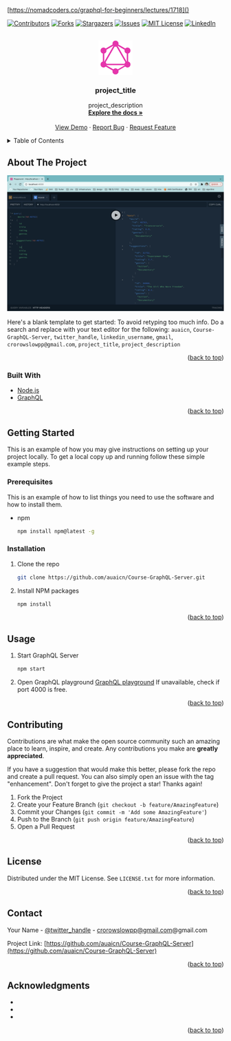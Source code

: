 [https://nomadcoders.co/graphql-for-beginners/lectures/1718]()

<div id="top"></div>
<!--
*** Thanks for checking out the Best-README-Template. If you have a suggestion
*** that would make this better, please fork the repo and create a pull request
*** or simply open an issue with the tag "enhancement".
*** Don't forget to give the project a star!
*** Thanks again! Now go create something AMAZING! :D
-->

<!-- PROJECT SHIELDS -->
<!--
*** I'm using markdown "reference style" links for readability.
*** Reference links are enclosed in brackets [ ] instead of parentheses ( ).
*** See the bottom of this document for the declaration of the reference variables
*** for contributors-url, forks-url, etc. This is an optional, concise syntax you may use.
*** https://www.markdownguide.org/basic-syntax/#reference-style-links
-->

[![Contributors][contributors-shield]][contributors-url]
[![Forks][forks-shield]][forks-url]
[![Stargazers][stars-shield]][stars-url]
[![Issues][issues-shield]][issues-url]
[![MIT License][license-shield]][license-url]
[![LinkedIn][linkedin-shield]][linkedin-url]

<!-- PROJECT LOGO -->

<br />

<div align="center">
  <a href="https://github.com/auaicn/Course-GraphQL-Server">
    <img src="images/logo.png" alt="Logo" width="80" height="80">
  </a>

<h3 align="center">project_title</h3>

  <p align="center">
    project_description
    <br />
    <a href="https://github.com/auaicn/Course-GraphQL-Server"><strong>Explore the docs »</strong></a>
    <br />
    <br />
    <a href="https://github.com/auaicn/Course-GraphQL-Server">View Demo</a>
    ·
    <a href="https://github.com/auaicn/Course-GraphQL-Server/issues">Report Bug</a>
    ·
    <a href="https://github.com/auaicn/Course-GraphQL-Server/issues">Request Feature</a>
  </p>
</div>

<!-- TABLE OF CONTENTS -->
<details>
  <summary>Table of Contents</summary>
  <ol>
    <li>
      <a href="#about-the-project">About The Project</a>
      <ul>
        <li><a href="#built-with">Built With</a></li>
      </ul>
    </li>
    <li>
      <a href="#getting-started">Getting Started</a>
      <ul>
        <li><a href="#prerequisites">Prerequisites</a></li>
        <li><a href="#installation">Installation</a></li>
      </ul>
    </li>
    <li><a href="#usage">Usage</a></li>
    <li><a href="#roadmap">Roadmap</a></li>
    <li><a href="#contributing">Contributing</a></li>
    <li><a href="#license">License</a></li>
    <li><a href="#contact">Contact</a></li>
    <li><a href="#acknowledgments">Acknowledgments</a></li>
  </ol>
</details>

<!-- ABOUT THE PROJECT -->

## About The Project

[![Product Name Screen Shot][product-screenshot]](https://example.com)

Here's a blank template to get started: To avoid retyping too much info. Do a search and replace with your text editor for the following: `auaicn`, `Course-GraphQL-Server`, `twitter_handle`, `linkedin_username`, `gmail`, `crorowslowpp@gmail.com`, `project_title`, `project_description`

<p align="right">(<a href="#top">back to top</a>)</p>

### Built With

- [Node.js](https://nodejs.org/en/)
- [GraphQL](https://graphql.org/)

<p align="right">(<a href="#top">back to top</a>)</p>

<!-- GETTING STARTED -->

## Getting Started

This is an example of how you may give instructions on setting up your project locally.
To get a local copy up and running follow these simple example steps.

### Prerequisites

This is an example of how to list things you need to use the software and how to install them.

- npm
  ```sh
  npm install npm@latest -g
  ```

### Installation

1. Clone the repo
   ```sh
   git clone https://github.com/auaicn/Course-GraphQL-Server.git
   ```
2. Install NPM packages
   ```sh
   npm install
   ```

<p align="right">(<a href="#top">back to top</a>)</p>

<!-- USAGE EXAMPLES -->

## Usage

1. Start GraphQL Server

   ```sh
   npm start
   ```

2. Open GraphQL playground [GraphQL playground](localhost:4000)
   If unavailable, check if port 4000 is free.

<p align="right">(<a href="#top">back to top</a>)</p>

<!-- CONTRIBUTING -->

## Contributing

Contributions are what make the open source community such an amazing place to learn, inspire, and create. Any contributions you make are **greatly appreciated**.

If you have a suggestion that would make this better, please fork the repo and create a pull request. You can also simply open an issue with the tag "enhancement".
Don't forget to give the project a star! Thanks again!

1. Fork the Project
2. Create your Feature Branch (`git checkout -b feature/AmazingFeature`)
3. Commit your Changes (`git commit -m 'Add some AmazingFeature'`)
4. Push to the Branch (`git push origin feature/AmazingFeature`)
5. Open a Pull Request

<p align="right">(<a href="#top">back to top</a>)</p>

<!-- LICENSE -->

## License

Distributed under the MIT License. See `LICENSE.txt` for more information.

<p align="right">(<a href="#top">back to top</a>)</p>

<!-- CONTACT -->

## Contact

Your Name - [@twitter_handle](https://twitter.com/twitter_handle) - crorowslowpp@gmail.com@gmail.com

Project Link: [https://github.com/auaicn/Course-GraphQL-Server](https://github.com/auaicn/Course-GraphQL-Server)

<p align="right">(<a href="#top">back to top</a>)</p>

<!-- ACKNOWLEDGMENTS -->

## Acknowledgments

- []()
- []()
- []()

<p align="right">(<a href="#top">back to top</a>)</p>

<!-- MARKDOWN LINKS & IMAGES -->
<!-- https://www.markdownguide.org/basic-syntax/#reference-style-links -->

[contributors-shield]: https://img.shields.io/github/contributors/auaicn/Course-GraphQL-Server.svg?style=for-the-badge
[contributors-url]: https://github.com/auaicn/Course-GraphQL-Server/graphs/contributors
[forks-shield]: https://img.shields.io/github/forks/auaicn/Course-GraphQL-Server.svg?style=for-the-badge
[forks-url]: https://github.com/auaicn/Course-GraphQL-Server/network/members
[stars-shield]: https://img.shields.io/github/stars/auaicn/Course-GraphQL-Server.svg?style=for-the-badge
[stars-url]: https://github.com/auaicn/Course-GraphQL-Server/stargazers
[issues-shield]: https://img.shields.io/github/issues/auaicn/Course-GraphQL-Server.svg?style=for-the-badge
[issues-url]: https://github.com/auaicn/Course-GraphQL-Server/issues
[license-shield]: https://img.shields.io/github/license/auaicn/Course-GraphQL-Server.svg?style=for-the-badge
[license-url]: https://github.com/auaicn/Course-GraphQL-Server/blob/master/LICENSE.txt
[linkedin-shield]: https://img.shields.io/badge/-LinkedIn-black.svg?style=for-the-badge&logo=linkedin&colorB=555
[linkedin-url]: https://linkedin.com/in/linkedin_username
[product-screenshot]: images/screenshot.png
